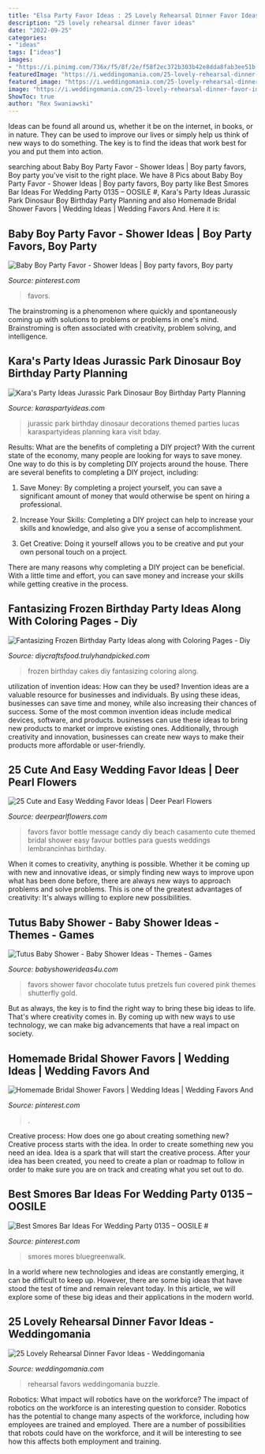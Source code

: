 ```yaml
---
title: "Elsa Party Favor Ideas : 25 Lovely Rehearsal Dinner Favor Ideas"
description: "25 lovely rehearsal dinner favor ideas"
date: "2022-09-25"
categories:
- "ideas"
tags: ["ideas"]
images:
- "https://i.pinimg.com/736x/f5/8f/2e/f58f2ec372b303b42e8dda8fab3ee51b.jpg"
featuredImage: "https://i.weddingomania.com/25-lovely-rehearsal-dinner-favor-ideas-20-500x750.jpg"
featured_image: "https://i.weddingomania.com/25-lovely-rehearsal-dinner-favor-ideas-20-500x750.jpg"
image: "https://i.weddingomania.com/25-lovely-rehearsal-dinner-favor-ideas-20-500x750.jpg"
ShowToc: true
author: "Rex Swaniawski"
---
```



Ideas can be found all around us, whether it be on the internet, in books, or in nature. They can be used to improve our lives or simply help us think of new ways to do something. The key is to find the ideas that work best for you and put them into action.

	

		
searching about Baby Boy Party Favor - Shower Ideas | Boy party favors, Boy party you've visit to the right place. We have 8 Pics about Baby Boy Party Favor - Shower Ideas | Boy party favors, Boy party like Best Smores Bar Ideas For Wedding Party 0135 – OOSILE #, Kara&#039;s Party Ideas Jurassic Park Dinosaur Boy Birthday Party Planning and also Homemade Bridal Shower Favors | Wedding Ideas | Wedding Favors And. Here it is:
		
    
## Baby Boy Party Favor - Shower Ideas | Boy Party Favors, Boy Party

<img loading=lazy src="https://i.pinimg.com/736x/a4/eb/5b/a4eb5b854b9b026698ab880f9564bc9a.jpg" onerror="this.onerror=null;this.src='https://tse4.mm.bing.net/th?id=OIP.EFedNFjawyKiX08VdE365wHaJ3&amp;pid=15.1';" alt="Baby Boy Party Favor - Shower Ideas | Boy party favors, Boy party">

_Source: pinterest.com_

>favors. 

	

The brainstroming is a phenomenon where quickly and spontaneously coming up with solutions to problems or problems in one's mind. Brainstroming is often associated with creativity, problem solving, and intelligence.

    
## Kara&#039;s Party Ideas Jurassic Park Dinosaur Boy Birthday Party Planning

<img loading=lazy src="http://karaspartyideas.com/wp-content/uploads/2013/04/Lucas-Bday_2013-03-3013-0067_600x896.jpg" onerror="this.onerror=null;this.src='https://tse1.mm.bing.net/th?id=OIP.aHILtNCYPaJdI8OgiAM9MwHaLD&amp;pid=15.1';" alt="Kara&#039;s Party Ideas Jurassic Park Dinosaur Boy Birthday Party Planning">

_Source: karaspartyideas.com_

>jurassic park birthday dinosaur decorations themed parties lucas karaspartyideas planning kara visit bday. 

	

Results: What are the benefits of completing a DIY project?
With the current state of the economy, many people are looking for ways to save money. One way to do this is by completing DIY projects around the house. There are several benefits to completing a DIY project, including:
1. Save Money: By completing a project yourself, you can save a significant amount of money that would otherwise be spent on hiring a professional.

2. Increase Your Skills: Completing a DIY project can help to increase your skills and knowledge, and also give you a sense of accomplishment.

3. Get Creative: Doing it yourself allows you to be creative and put your own personal touch on a project.

There are many reasons why completing a DIY project can be beneficial. With a little time and effort, you can save money and increase your skills while getting creative in the process.

    
## Fantasizing Frozen Birthday Party Ideas Along With Coloring Pages - Diy

<img loading=lazy src="http://diycraftsfood.trulyhandpicked.com/wp-content/uploads/2016/05/Frozen-Birthday-cakes-716x1024.jpg" onerror="this.onerror=null;this.src='https://tse1.mm.bing.net/th?id=OIP.t9eOc5_VJ-CJBbiRbLNUQAHaKl&amp;pid=15.1';" alt="Fantasizing Frozen Birthday Party Ideas along with Coloring Pages - Diy">

_Source: diycraftsfood.trulyhandpicked.com_

>frozen birthday cakes diy fantasizing coloring along. 

	

utilization of invention ideas: How can they be used?
Invention ideas are a valuable resource for businesses and individuals. By using these ideas, businesses can save time and money, while also increasing their chances of success. Some of the most common invention ideas include medical devices, software, and products. businesses can use these ideas to bring new products to market or improve existing ones. Additionally, through creativity and innovation, businesses can create new ways to make their products more affordable or user-friendly.

    
## 25 Cute And Easy Wedding Favor Ideas | Deer Pearl Flowers

<img loading=lazy src="http://www.deerpearlflowers.com/wp-content/uploads/2015/05/message-in-a-bottle-party-favor-.jpg" onerror="this.onerror=null;this.src='https://tse3.mm.bing.net/th?id=OIP.kyxS40ilngjicVP5L839hQHaLH&amp;pid=15.1';" alt="25 Cute and Easy Wedding Favor Ideas | Deer Pearl Flowers">

_Source: deerpearlflowers.com_

>favors favor bottle message candy diy beach casamento cute themed bridal shower easy favour bottles para guests weddings lembrancinhas birthday. 

	

When it comes to creativity, anything is possible. Whether it be coming up with new and innovative ideas, or simply finding new ways to improve upon what has been done before, there are always new ways to approach problems and solve problems. This is one of the greatest advantages of creativity: It's always willing to explore new possibilities.

    
## Tutus Baby Shower - Baby Shower Ideas - Themes - Games

<img loading=lazy src="http://www.babyshowerideas4u.com/wp-content/uploads/2014/09/food-drinks-favors.jpg" onerror="this.onerror=null;this.src='https://tse4.mm.bing.net/th?id=OIP.TrC01yhbHtVD1tWsaC9fXQHaLH&amp;pid=15.1';" alt="Tutus Baby Shower - Baby Shower Ideas - Themes - Games">

_Source: babyshowerideas4u.com_

>favors shower favor chocolate tutus pretzels fun covered pink themes shutterfly gold. 

	

But as always, the key is to find the right way to bring these big ideas to life. That's where creativity comes in. By coming up with new ways to use technology, we can make big advancements that have a real impact on society.

    
## Homemade Bridal Shower Favors | Wedding Ideas | Wedding Favors And

<img loading=lazy src="https://i.pinimg.com/736x/f5/8f/2e/f58f2ec372b303b42e8dda8fab3ee51b.jpg" onerror="this.onerror=null;this.src='https://tse4.mm.bing.net/th?id=OIP.bHbLLNMF2QwtCfoUVdnXCwHaLH&amp;pid=15.1';" alt="Homemade Bridal Shower Favors | Wedding Ideas | Wedding Favors And">

_Source: pinterest.com_

>. 

	

Creative process: How does one go about creating something new?
Creative process starts with the idea. In order to create something new you need an idea. Idea is a spark that will start the creative process. After your idea has been created, you need to create a plan or roadmap to follow in order to make sure you are on track and creating what you set out to do.

    
## Best Smores Bar Ideas For Wedding Party 0135 – OOSILE #

<img loading=lazy src="https://i.pinimg.com/736x/b5/e8/c9/b5e8c987b495c283f973b612c315a77b.jpg" onerror="this.onerror=null;this.src='https://tse2.mm.bing.net/th?id=OIP.0qnvFI55loEzLIknXj446QHaLH&amp;pid=15.1';" alt="Best Smores Bar Ideas For Wedding Party 0135 – OOSILE #">

_Source: pinterest.com_

>smores mores bluegreenwalk. 

	

In a world where new technologies and ideas are constantly emerging, it can be difficult to keep up. However, there are some big ideas that have stood the test of time and remain relevant today. In this article, we will explore some of these big ideas and their applications in the modern world.

    
## 25 Lovely Rehearsal Dinner Favor Ideas - Weddingomania

<img loading=lazy src="https://i.weddingomania.com/25-lovely-rehearsal-dinner-favor-ideas-20-500x750.jpg" onerror="this.onerror=null;this.src='https://tse1.mm.bing.net/th?id=OIP.OQsM_-JvXvGN9v7IWT5bPwHaLH&amp;pid=15.1';" alt="25 Lovely Rehearsal Dinner Favor Ideas - Weddingomania">

_Source: weddingomania.com_

>rehearsal favors weddingomania buzzle. 

	

Robotics: What impact will robotics have on the workforce?
The impact of robotics on the workforce is an interesting question to consider. Robotics has the potential to change many aspects of the workforce, including how employees are trained and employed. There are a number of possibilities that robots could have on the workforce, and it will be interesting to see how this affects both employment and training.

